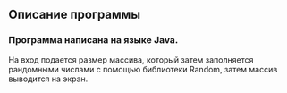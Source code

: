 ## Описание программы 

### Программа написана на языке Java. 
На вход подается размер массива, который затем заполняется рандомными числами с помощью библиотеки Random,
затем массив выводится на экран.

